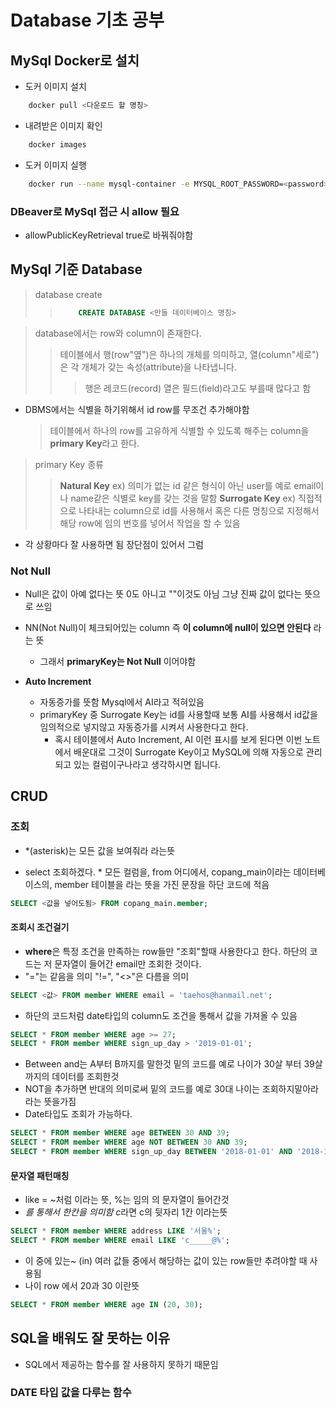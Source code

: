 # Database 기초 공부

## MySql Docker로 설치

- 도커 이미지 설치

```bash
    docker pull <다운로드 할 명칭>
```

- 내려받은 이미지 확인

```bash
    docker images
```

- 도커 이미지 실행

```bash
    docker run --name mysql-container -e MYSQL_ROOT_PASSWORD=<password> -d -p 3306:3306 mysql:latest
```

### DBeaver로 MySql 접근 시 allow 필요

- allowPublicKeyRetrieval true로 바꿔줘야함

## MySql 기준 Database

> database create
>
> > ```sql
> >     CREATE DATABASE <만들 데이터베이스 명칭>
> > ```

> database에서는 row와 column이 존재한다.
>
> > 테이블에서 행(row"옆")은 하나의 개체를 의미하고, 열(column"세로")은 각 개체가 갖는 속성(attribute)을 나타냅니다.
> >
> > > 행은 레코드(record) 열은 필드(field)라고도 부를때 많다고 함

- DBMS에서는 식별을 하기위해서 id row를 무조건 추가해야함
  > 테이블에서 하나의 row를 고유하게 식별할 수 있도록 해주는 column을 **primary Key**라고 한다.

> primary Key 종류
>
> > **Natural Key**
> > ex) 의미가 없는 id 같은 형식이 아닌 user를 예로 email이나 name같은 식별로 key를 갖는 것을 말함
> > **Surrogate Key**
> > ex) 직접적으로 나타내는 column으로 id를 사용해서 혹은 다른 명칭으로 지정해서 해당 row에 임의 번호를 넣어서 작업을 할 수 있음

- 각 상황마다 잘 사용하면 됨 장단점이 있어서 그럼
  <br>

### Not Null

- Null은 값이 아예 없다는 뜻 0도 아니고 ""이것도 아님 그냥 진짜 값이 없다는 뜻으로 쓰임
- NN(Not Null)이 체크되어있는 column 즉 **이 column에 null이 있으면 안된다** 라는 뜻

  - 그래서 **primaryKey는 Not Null** 이어야함

- **Auto Increment**
  - 자동증가를 뜻함 Mysql에서 AI라고 적혀있음
  - primaryKey 중 Surrogate Key는 id를 사용할때 보통 AI를 사용해서 id값을 임의적으로 넣지않고 자동증가를 시켜서 사용한다고 한다.
    - 혹시 테이블에서 Auto Increment, AI 이런 표시를 보게 된다면 이번 노트에서 배운대로 그것이 Surrogate Key이고 MySQL에 의해 자동으로 관리되고 있는 컬럼이구나라고 생각하시면 됩니다.

## CRUD

### 조회

- \*(asterisk)는 모든 값을 보여줘라 라는뜻

- select 조회하겠다. \* 모든 컬럼을, from 어디에서, copang_main이라는 데이터베이스의, member 테이블을 라는 뜻을 가진 문장을 하단 코드에 적음

```sql
SELECT <값을 넣어도됨> FROM copang_main.member;
```

#### 조회시 조건걸기

- **where**은 특정 조건을 만족하는 row들만 "조회"할때 사용한다고 한다. 하단의 코드는 저 문자열이 들어간 email만 조회한 것이다.
- "="는 같음을 의미 "!=", "<>"은 다름을 의미

```sql
SELECT <값> FROM member WHERE email = 'taehos@hanmail.net';
```

- 하단의 코드처럼 date타입의 column도 조건을 통해서 값을 가져올 수 있음

```sql
SELECT * FROM member WHERE age >= 27;
SELECT * FROM member WHERE sign_up_day > '2019-01-01';
```

- Between and는 A부터 B까지를 말한것 밑의 코드를 예로 나이가 30살 부터 39살까지의 데이터를 조회한것
- NOT을 추가하면 반대의 의미로써 밑의 코드를 예로 30대 나이는 조회하지말아라 라는 뜻을가짐
- Date타입도 조회가 가능하다.

```sql
SELECT * FROM member WHERE age BETWEEN 30 AND 39;
SELECT * FROM member WHERE age NOT BETWEEN 30 AND 39;
SELECT * FROM member WHERE sign_up_day BETWEEN '2018-01-01' AND '2018-12-31';
```

#### 문자열 패턴매칭

- like = ~처럼 이라는 뜻, %는 임의 의 문자열이 들어간것
- *를 통해서 한칸을 의미함 c*라면 c의 뒷자리 1칸 이라는뜻

```sql
SELECT * FROM member WHERE address LIKE '서울%';
SELECT * FROM member WHERE email LIKE 'c_____@%';
```

- 이 중에 있는~ (in) 여러 값들 중에서 해당하는 값이 있는 row들만 추려야할 때 사용됨
- 나이 row 에서 20과 30 이란뜻

```sql
SELECT * FROM member WHERE age IN (20, 30);
```

## SQL을 배워도 잘 못하는 이유

- SQL에서 제공하는 함수를 잘 사용하지 못하기 때문임

### DATE 타입 값을 다루는 함수
